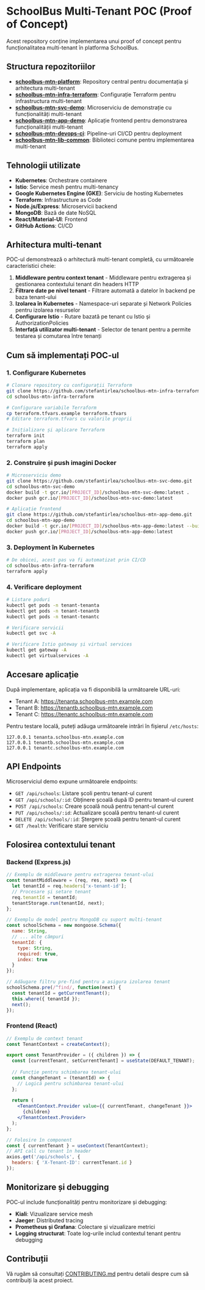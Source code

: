 # SchoolBus Multi-Tenant POC (Proof of Concept)

Acest repository conține implementarea unui proof of concept pentru funcționalitatea multi-tenant în platforma SchoolBus.

## Structura repozitoriilor

- **[schoolbus-mtn-platform](https://github.com/stefantirlea/schoolbus-mtn-platform)**: Repository central pentru documentația și arhitectura multi-tenant
- **[schoolbus-mtn-infra-terraform](https://github.com/stefantirlea/schoolbus-mtn-infra-terraform)**: Configurație Terraform pentru infrastructura multi-tenant
- **[schoolbus-mtn-svc-demo](https://github.com/stefantirlea/schoolbus-mtn-svc-demo)**: Microserviciu de demonstrație cu funcționalități multi-tenant
- **[schoolbus-mtn-app-demo](https://github.com/stefantirlea/schoolbus-mtn-app-demo)**: Aplicație frontend pentru demonstrarea funcționalității multi-tenant
- **[schoolbus-mtn-devops-ci](https://github.com/stefantirlea/schoolbus-mtn-devops-ci)**: Pipeline-uri CI/CD pentru deployment
- **[schoolbus-mtn-lib-common](https://github.com/stefantirlea/schoolbus-mtn-lib-common)**: Biblioteci comune pentru implementarea multi-tenant

## Tehnologii utilizate

- **Kubernetes**: Orchestrare containere
- **Istio**: Service mesh pentru multi-tenancy
- **Google Kubernetes Engine (GKE)**: Serviciu de hosting Kubernetes
- **Terraform**: Infrastructure as Code
- **Node.js/Express**: Microservicii backend
- **MongoDB**: Bază de date NoSQL
- **React/Material-UI**: Frontend
- **GitHub Actions**: CI/CD

## Arhitectura multi-tenant

POC-ul demonstrează o arhitectură multi-tenant completă, cu următoarele caracteristici cheie:

1. **Middleware pentru context tenant** - Middleware pentru extragerea și gestionarea contextului tenant din headers HTTP
2. **Filtrare date pe nivel tenant** - Filtrare automată a datelor în backend pe baza tenant-ului
3. **Izolarea în Kubernetes** - Namespace-uri separate și Network Policies pentru izolarea resurselor
4. **Configurare Istio** - Rutare bazată pe tenant cu Istio și AuthorizationPolicies
5. **Interfață utilizator multi-tenant** - Selector de tenant pentru a permite testarea și comutarea între tenanți

## Cum să implementați POC-ul

### 1. Configurare Kubernetes

```bash
# Clonare repository cu configurații Terraform
git clone https://github.com/stefantirlea/schoolbus-mtn-infra-terraform.git
cd schoolbus-mtn-infra-terraform

# Configurare variabile Terraform
cp terraform.tfvars.example terraform.tfvars
# Editare terraform.tfvars cu valorile proprii

# Inițializare și aplicare Terraform
terraform init
terraform plan
terraform apply
```

### 2. Construire și push imagini Docker

```bash
# Microserviciu demo
git clone https://github.com/stefantirlea/schoolbus-mtn-svc-demo.git
cd schoolbus-mtn-svc-demo
docker build -t gcr.io/[PROJECT_ID]/schoolbus-mtn-svc-demo:latest .
docker push gcr.io/[PROJECT_ID]/schoolbus-mtn-svc-demo:latest

# Aplicație frontend
git clone https://github.com/stefantirlea/schoolbus-mtn-app-demo.git
cd schoolbus-mtn-app-demo
docker build -t gcr.io/[PROJECT_ID]/schoolbus-mtn-app-demo:latest --build-arg REACT_APP_API_URL=https://api.schoolbus-mtn.example.com .
docker push gcr.io/[PROJECT_ID]/schoolbus-mtn-app-demo:latest
```

### 3. Deployment în Kubernetes

```bash
# De obicei, acest pas va fi automatizat prin CI/CD
cd schoolbus-mtn-infra-terraform
terraform apply
```

### 4. Verificare deployment

```bash
# Listare poduri
kubectl get pods -n tenant-tenanta
kubectl get pods -n tenant-tenantb
kubectl get pods -n tenant-tenantc

# Verificare servicii
kubectl get svc -A

# Verificare Istio gateway și virtual services
kubectl get gateway -A
kubectl get virtualservices -A
```

## Accesare aplicație

După implementare, aplicația va fi disponibilă la următoarele URL-uri:

- Tenant A: https://tenanta.schoolbus-mtn.example.com
- Tenant B: https://tenantb.schoolbus-mtn.example.com
- Tenant C: https://tenantc.schoolbus-mtn.example.com

Pentru testare locală, puteți adăuga următoarele intrări în fișierul `/etc/hosts`:
```
127.0.0.1 tenanta.schoolbus-mtn.example.com
127.0.0.1 tenantb.schoolbus-mtn.example.com
127.0.0.1 tenantc.schoolbus-mtn.example.com
```

## API Endpoints

Microserviciul demo expune următoarele endpoints:

- `GET /api/schools`: Listare școli pentru tenant-ul curent
- `GET /api/schools/:id`: Obținere școală după ID pentru tenant-ul curent
- `POST /api/schools`: Creare școală nouă pentru tenant-ul curent
- `PUT /api/schools/:id`: Actualizare școală pentru tenant-ul curent
- `DELETE /api/schools/:id`: Ștergere școală pentru tenant-ul curent
- `GET /health`: Verificare stare serviciu

## Folosirea contextului tenant

### Backend (Express.js)

```javascript
// Exemplu de middleware pentru extragerea tenant-ului
const tenantMiddleware = (req, res, next) => {
  let tenantId = req.headers['x-tenant-id'];
  // Procesare și setare tenant
  req.tenantId = tenantId;
  tenantStorage.run(tenantId, next);
};

// Exemplu de model pentru MongoDB cu suport multi-tenant
const schoolSchema = new mongoose.Schema({
  name: String,
  // ... alte câmpuri
  tenantId: {
    type: String,
    required: true,
    index: true
  }
});

// Adăugare filtru pre-find pentru a asigura izolarea tenant
schoolSchema.pre(/^find/, function(next) {
  const tenantId = getCurrentTenant();
  this.where({ tenantId });
  next();
});
```

### Frontend (React)

```jsx
// Exemplu de context tenant
const TenantContext = createContext();

export const TenantProvider = ({ children }) => {
  const [currentTenant, setCurrentTenant] = useState(DEFAULT_TENANT);
  
  // Funcție pentru schimbarea tenant-ului
  const changeTenant = (tenantId) => {
    // Logică pentru schimbarea tenant-ului
  };
  
  return (
    <TenantContext.Provider value={{ currentTenant, changeTenant }}>
      {children}
    </TenantContext.Provider>
  );
};

// Folosire în component
const { currentTenant } = useContext(TenantContext);
// API call cu tenant în header
axios.get('/api/schools', { 
  headers: { 'X-Tenant-ID': currentTenant.id }
});
```

## Monitorizare și debugging

POC-ul include funcționalități pentru monitorizare și debugging:

- **Kiali**: Vizualizare service mesh
- **Jaeger**: Distributed tracing
- **Prometheus și Grafana**: Colectare și vizualizare metrici
- **Logging structurat**: Toate log-urile includ contextul tenant pentru debugging

## Contribuții

Vă rugăm să consultați [CONTRIBUTING.md](CONTRIBUTING.md) pentru detalii despre cum să contribuiți la acest proiect. 